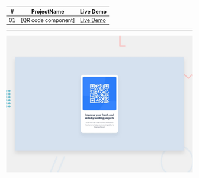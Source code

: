 |  #  | ProjectName                                                                                                    | Live Demo                                                   |
| :-: | ---------------------------------------------------------------------------------------------------------- | -----------------------------------------------
| 01  |       [QR code component]     | [Live Demo](https://slimanesedrati.github.io/frontendmentor/QR%20code%20component/index.html)  |
-----------------------------------------------
![Design preview for the QR code component coding challenge](./design/desktop-preview.jpg)
